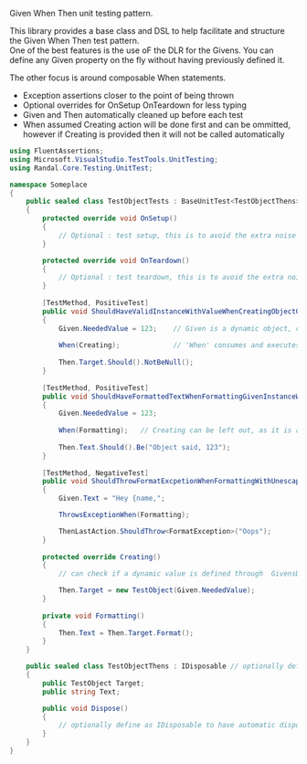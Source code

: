 Given When Then unit testing pattern.

This library provides a base class and DSL to help facilitate and structure the Given When Then test pattern.  
One of the best features is the use oF the DLR for the Givens.  You can define any Given property on the fly without having previously defined it.

The other focus is around composable When statements.

- Exception assertions closer to the point of being thrown
- Optional overrides for OnSetup OnTeardown for less typing
- Given and Then automatically cleaned up before each test
- When assumed Creating action will be done first and can be ommitted, however if Creating is provided then it will not be called automatically

```csharp
using FluentAssertions;
using Microsoft.VisualStudio.TestTools.UnitTesting;
using Randal.Core.Testing.UnitTest;

namespace Someplace
{
	public sealed class TestObjectTests : BaseUnitTest<TestObjectThens>
	{
		protected override void OnSetup()
		{
			// Optional : test setup, this is to avoid the extra noise of Attributes
		}

		protected override void OnTeardown()
		{
			// Optional : test teardown, this is to avoid the extra noise of Attributes
		}
		
		[TestMethod, PositiveTest]
		public void ShouldHaveValidInstanceWithValueWhenCreatingObjectGivenValue123()
		{
			Given.NeededValue = 123;	// Given is a dynamic object, create any number of property values on the fly
			
			When(Creating);				// 'When' consumes and executes a list of Action
			
			Then.Target.Should().NotBeNull();
		}
		
		[TestMethod, PositiveTest]
		public void ShouldHaveFormattedTextWhenFormattingGivenInstanceWithValue123()
		{
			Given.NeededValue = 123;
			
			When(Formatting);	// Creating can be left out, as it is assumed as our first action
			
			Then.Text.Should().Be("Object said, 123");
		}
		
		[TestMethod, NegativeTest]
		public void ShouldThrowFormatExcpetionWhenFormattingWithUnescapedOpeningBrace()
		{
			Given.Text = "Hey {name,";

			ThrowsExceptionWhen(Formatting);

			ThenLastAction.ShouldThrow<FormatException>("Oops");
		}
		
		protected override Creating()
		{
			// can check if a dynamic value is defined through  GivensDefined("NeededValue",...)

			Then.Target = new TestObject(Given.NeededValue);
		}
		
		private void Formatting()
		{
			Then.Text = Then.Target.Format();
		}
	}

	public sealed class TestObjectThens : IDisposable // optionally define as IDisposable to have automatic disposal after each test
	{
		public TestObject Target;
		public string Text;

		public void Dispose()
		{
			// optionally define as IDisposable to have automatic disposal after each test
		}
	}
}
```
